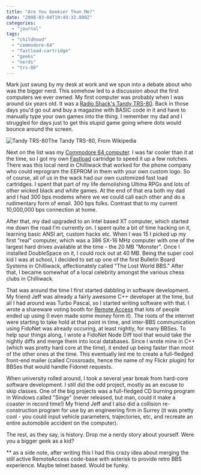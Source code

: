```yaml
---
title: "Are You Geekier Than Me?"
date: "2008-03-04T19:49:32.000Z"
categories: 
  - "journal"
tags: 
  - "childhood"
  - "commodore-64"
  - "fastload-cartridge"
  - "geeks"
  - "nerds"
  - "trs-80"
---
```


Mark just swung by my desk at work and we spun into a debate about who was the bigger nerd. This somehow led to a discussion about the first computers we ever owned. My first computer was probably when I was around six years old. It was a [Radio Shack's Tandy TRS-80](http://en.wikipedia.org/wiki/TRS-80). Back in those days you'd go out and buy a magazine with BASIC code in it and have to manually type your own games into the thing. I remember my dad and I struggled for days just to get this stupid game going where dots would bounce around the screen.

![Tandy TRS-80](http://www.migratorynerd.com/wp-content/uploads/2008/03/trs80_2.jpg)The Tandy TRS-80, From Wikipedia

Next on the list was my [Commodore 64 computer](http://en.wikipedia.org/wiki/Commodore_64). I was far cooler than it at the time, so I got my own [Fastload](http://en.wikipedia.org/wiki/Epyx_FastLoad) cartridge to speed it up a few notches. There was this local nerd in Chilliwack that worked for the phone company who could reprogram the EEPROM in them with your own custom logo. So of course, all of us in the wack had our own customized fast load cartridges. I spent that part of my life demolishing Ultima RPGs and lots of other wicked black and white games. At the end of that era both my dad and I had 300 bps modems where we we could call each other and do a rudimentary form of email. 300 bps folks. Contrast that to my current 10,000,000 bps connection at home.

After that, my dad upgraded to an Intel based XT computer, which started me down the road I'm currently on. I spent quite a bit of time hacking on it, learning basic ANSI art, custom hacks etc. When I was 15 I picked up my first "real" computer, which was a 386 SX-16 MHz computer with one of the largest hard drives available at the time - the 20 MB "Monster". Once I installed DoubleSpace on it, I could rock out at 40 MB. Being the super cool kid I was at school, I decided to set up one of the first Bulletin Board Systems in Chilliwack, affectionately called "The Lost World BBS." After that, I became somewhat of a local celebrity amongst the various chess clubs in Chilliwack.

That was around the time I first started dabbling in software development. My friend Jeff was already a fairly awesome C++ developer at the time, but all I had around was Turbo Pascal, so I started writing software with that. I wrote a shareware voting booth for [Remote Access](http://en.wikipedia.org/wiki/RemoteAccess) that lots of people ended up using (I even made some money form it). The roots of the internet were starting to take hold at that point in time, and inter-BBS communication using FidoNet was already occuring, at least nightly, for many BBSes. To help spur things along, I wrote a FidoNet Node Diff tool that would take the nightly diffs and merge them into local databases. Since I wrote mine in C++ (which was pretty hard core at the time), it ended up being faster than most of the other ones at the time. This eventually led me to create a full-fledged front-end mailer (called Crossroads, hence the name of my Flickr plugin) for BBSes that would handle Fidonet requests.

When university rolled around, I took a several year break from hard-core software development. I still did the odd project, mostly as an excuse to skip classes. One of the big projects was a full-fledged CD burning program in Windows called "Singe" (never released, but man, could it make a coaster in record time!) My friend Jeff and I also did a collision re-construction program for use by an engineering firm in Surrey (it was pretty cool - you could input vehicle parameters, trajectories, etc, and recreate an entire automobile accident on the computer).

The rest, as they say, is history. Drop me a nerdy story about yourself. Were you a bigger geek as a kid?

\*\* as a side note, after writing this I had this crazy idea about merging the still active RemoteAccess code-base with asterisk to provide retro BBS experience. Maybe telnet based. Would be funky.
